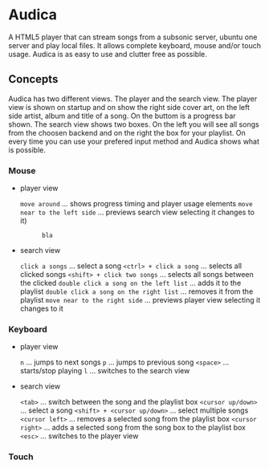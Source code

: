 Audica
=====

A HTML5 player that can stream songs from a subsonic server, ubuntu one server and play local files.
It allows complete keyboard, mouse and/or touch usage. Audica is as easy to use and clutter free
as possible.

Concepts
-------

Audica has two different views. The player and the search view. The player view is shown on startup and
on show the right side cover art, on the left side artist, album and title of a song. On the buttom is
a progress bar shown. The search view shows two boxes. On the left you will see all songs from the choosen
backend and on the right the box for your playlist.
On every time you can use your prefered input method and Audica shows what is possible.

### Mouse

* player view

    `move around` ... shows progress timing and player usage elements
    `move near to the left side` ... previews search view selecting it changes to it)

            bla

* search view

    `click a songs` ... select a song
    `<ctrl> + click a song` ... selects all clicked songs
    `<shift> + click two songs` ... selects all songs between the clicked
    `double click a song on the left list` ... adds it to the playlist
    `double click a song on the right list` ... removes it from the playlist
    `move near to the right side` ... previews player view selecting it changes to it

### Keyboard

* player view

    `n` ... jumps to next songs
    `p` ... jumps to previous song
    `<space>` ... starts/stop playing
    `l` ... switches to the search view

* search view

    `<tab>` ... switch between the song and the playlist box
    `<cursor up/down>` ... select a song
    `<shift> + <cursor up/down>` ... select multiple songs
    `<cursor left>` ... removes a selected song from the playlist box
    `<cursor right>` ... adds a selected song from the song box to the playlist box
    `<esc>` ... switches to the player view

### Touch

